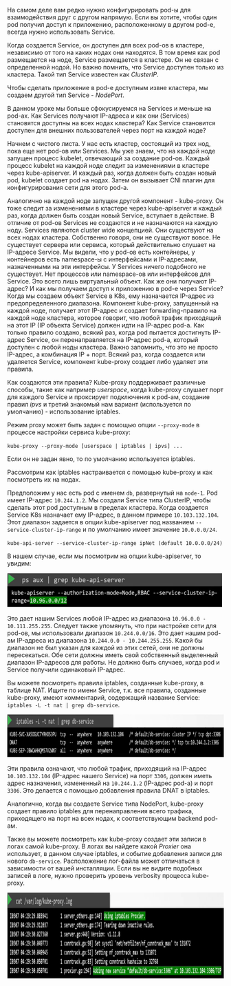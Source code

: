 На самом деле вам редко нужно конфигурировать pod-ы для взаимодействия друг с другом напрямую. Если вы хотите, чтобы один pod получил доступ к приложению, расположенному в другом pod-е, всегда нужно использовать Service.

Когда создается Service, он доступен для всех pod-ов в кластере, независимо от того на каких нодах они находятся. В том время как pod размещается на ноде, Service размещается в кластере. Он не связан с определенной нодой. Но важно помнить, что Service доступен только из кластера. Такой тип Service известен как *ClusterIP*.

Чтобы сделать приложение в pod-е доступным извне кластера, мы создаем другой тип Service - *NodePort*.

В данном уроке мы больше сфокусируемся на Services и меньше на pod-ах. Как Services получают IP-адреса и как они (Services) становятся доступны на всех нодах кластера? Как Service становится доступен для внешних пользователей через порт на каждой ноде?

Начнем с чистого листа. У нас есть кластер, состоящий из трех нод, пока еще нет pod-ов или Services. Мы уже знаем, что на каждой ноде запущен процесс kubelet, отвечающий за создание pod-ов. Каждый процесс kubelet на каждой ноде следит за изменениями в кластере через kube-apiserver. И каждый раз, когда должен быть создан новый pod, kubelet создает pod на нодах. Затем он вызывает CNI плагин для конфигурирования сети для этого pod-а.

Аналогично на каждой ноде запущен другой компонент - kube-proxy. Он тоже следит за изменениями в кластере через kube-apiserver и каждый раз, когда должен быть создан новый Service, вступает в действие. В отличие от pod-ов Services не создаются и не назначаются на каждую ноду. Services являются cluster wide концепцией. Они существуют на всех нодах кластера. Собственно говоря, они не существуют вовсе. Не существует сервера или сервиса, который действительно слушает на IP-адресе Service. Мы видели, что у pod-ов есть контейнеры, у контейнеров есть namespace-ы с интерфейсами и IP-адресами, назначенными на эти интерфейсы. У Services ничего подобного не существует. Нет процессов или namespace-ов или интерфейсов для Service. Это всего лишь виртуальный объект. Как же они получают IP-адрес? И как мы получаем доступ к приложению в pod-е через Service? Когда мы создаем объект Service в K8s, ему назначается IP-адрес из предопределенного диапазона. Компонент kube-proxy, запущенный на каждой ноде, получает этот IP-адрес и создает forwarding-правило на каждой ноде кластера, которое говорит, что любой трафик приходящий на этот IP (IP объекта Service) должен идти на IP-адрес pod-а. Как только правило создано, всякий раз, когда pod пытается достигнуть IP-адрес Service, он перенаправляется на IP-адрес pod-а, который доступен с любой ноды кластера. Важно запомнить, что это не просто IP-адрес, а комбинация IP + порт. Всякий раз, когда создается или удаляется Service, компонент kube-proxy создает либо удаляет эти правила.

Как создаются эти правила? Kube-proxy поддерживает различные способы, такие как например *userspace*, когда kube-proxy слушает порт для каждого Service и проксирует подключения к pod-ам, создание правил *ipvs* и третий знакомый нам вариант (используется по умолчанию) - использование iptables.

Режим proxy может быть задан с помощью опции `--proxy-mode` в процессе настройки сервиса kube-proxy:

`kube-proxy --proxy-mode [userspace | iptables | ipvs] ...`

Если он не задан явно, то по умолчанию используется iptables.

Рассмотрим как iptables настраивается с помощью kube-proxy и как посмотреть их на нодах.

Предположим у нас есть pod с именем `db`, развернутый на `node-1`. Pod имеет IP-адрес `10.244.1.2`. Мы создали Service типа ClusterIP, чтобы сделать этот pod доступным в пределах кластера. Когда создается Service K8s назначает ему IP-адрес, в данном примере `10.103.132.104`. Этот диапазон задается в опции  kube-apiserver под названием `--service-cluster-ip-range` и по умолчанию имеет значение `10.0.0.0/24`.

`kube-api-server --service-cluster-ip-range ipNet (default 10.0.0.0/24)`

В нашем случае, если мы посмотрим на опции kube-apiserver, то увидим:

<img src="image.png" width="500" height="80"><br>

Это дает нашим Services любой IP-адрес из диапазона `10.96.0.0 - 10.111.255.255`. Следует также упомянуть, что при настройке сети для pod-ов, мы использовали диапазон `10.244.0.0/16`. Это дает нашим pod-ам IP-адреса из диапазона `10.244.0.0 - 10.244.255.255`. Какой бы диапазон не был указан для каждой из этих сетей, они не должны пересекаться. Обе сети должны иметь свой собственный выделенный диапазон IP-адресов для работы. Не должно быть случаев, когда pod и Service получили одинаковый IP-адрес.

Вы можете посмотреть правила iptables, созданные kube-proxy, в таблице NAT. Ищите по имени Service, т.к. все правила, созданные kube-proxy, имеют комментарий, содержащий название Service: `iptables -L -t nat | grep db-service`.

<img src="image-1.png" width="800" height="100"><br>

Эти правила означают, что любой трафик, приходящий на IP-адрес `10.103.132.104` (IP-адрес нашего Service) на порт `3306`, должен иметь адрес назначения, измененный на `10.244.1.2` (IP-адрес pod-а) и порт `3306`. Это делается с помощью добавления правила DNAT в iptables.

Аналогично, когда вы создаете Service типа NodePort, kube-proxy создает правило iptables для перенаправления всего трафика, приходящего на порт на всех нодах, к соответствующим backend pod-ам.

Также вы можете посмотреть как kube-proxy создает эти записи в логах самой kube-proxy. В логах вы найдете какой *Proxier* она использует, в данном случае iptables, и событие добавления записи для нового `db-service`. Расположение лог-файла может отличаться в зависимости от вашей инсталляции. Если вы не видите подобных записей в логе, нужно проверить уровень verbosity процесса kube-proxy.

<img src="image-2.png" width="1000" height="200"><br>